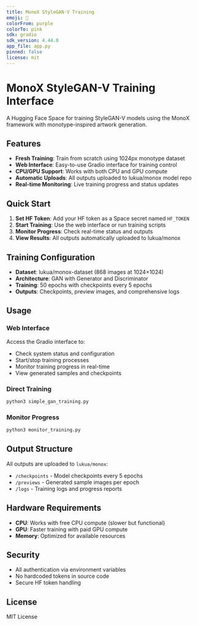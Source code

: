 ```yaml
---
title: MonoX StyleGAN-V Training
emoji: 🎨
colorFrom: purple
colorTo: pink
sdk: gradio
sdk_version: 4.44.0
app_file: app.py
pinned: false
license: mit
---
```


# MonoX StyleGAN-V Training Interface

A Hugging Face Space for training StyleGAN-V models using the MonoX framework with monotype-inspired artwork generation.

## Features

- **Fresh Training**: Train from scratch using 1024px monotype dataset
- **Web Interface**: Easy-to-use Gradio interface for training control
- **CPU/GPU Support**: Works with both CPU and GPU compute
- **Automatic Uploads**: All outputs uploaded to lukua/monox model repo
- **Real-time Monitoring**: Live training progress and status updates

## Quick Start

1. **Set HF Token**: Add your HF token as a Space secret named `HF_TOKEN`
2. **Start Training**: Use the web interface or run training scripts
3. **Monitor Progress**: Check real-time status and outputs
4. **View Results**: All outputs automatically uploaded to lukua/monox

## Training Configuration

- **Dataset**: lukua/monox-dataset (868 images at 1024×1024)
- **Architecture**: GAN with Generator and Discriminator
- **Training**: 50 epochs with checkpoints every 5 epochs
- **Outputs**: Checkpoints, preview images, and comprehensive logs

## Usage

### Web Interface
Access the Gradio interface to:
- Check system status and configuration
- Start/stop training processes
- Monitor training progress in real-time
- View generated samples and checkpoints

### Direct Training
```bash
python3 simple_gan_training.py
```

### Monitor Progress
```bash
python3 monitor_training.py
```

## Output Structure

All outputs are uploaded to `lukua/monox`:
- `/checkpoints` - Model checkpoints every 5 epochs
- `/previews` - Generated sample images per epoch
- `/logs` - Training logs and progress reports

## Hardware Requirements

- **CPU**: Works with free CPU compute (slower but functional)
- **GPU**: Faster training with paid GPU compute
- **Memory**: Optimized for available resources

## Security

- All authentication via environment variables
- No hardcoded tokens in source code
- Secure HF token handling

## License

MIT License